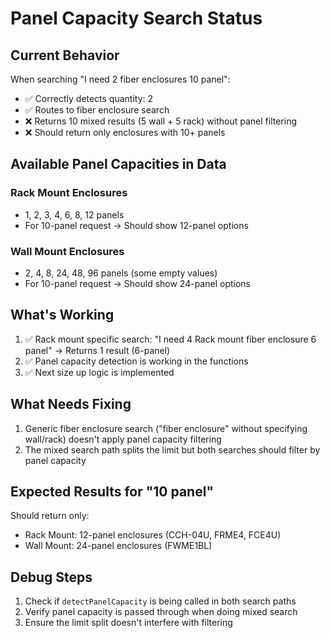 # Panel Capacity Search Status

## Current Behavior
When searching "I need 2 fiber enclosures 10 panel":
- ✅ Correctly detects quantity: 2
- ✅ Routes to fiber enclosure search
- ❌ Returns 10 mixed results (5 wall + 5 rack) without panel filtering
- ❌ Should return only enclosures with 10+ panels

## Available Panel Capacities in Data

### Rack Mount Enclosures
- 1, 2, 3, 4, 6, 8, 12 panels
- For 10-panel request → Should show 12-panel options

### Wall Mount Enclosures  
- 2, 4, 8, 24, 48, 96 panels (some empty values)
- For 10-panel request → Should show 24-panel options

## What's Working
1. ✅ Rack mount specific search: "I need 4 Rack mount fiber enclosure 6 panel" → Returns 1 result (6-panel)
2. ✅ Panel capacity detection is working in the functions
3. ✅ Next size up logic is implemented

## What Needs Fixing
1. Generic fiber enclosure search ("fiber enclosure" without specifying wall/rack) doesn't apply panel capacity filtering
2. The mixed search path splits the limit but both searches should filter by panel capacity

## Expected Results for "10 panel"
Should return only:
- Rack Mount: 12-panel enclosures (CCH-04U, FRME4, FCE4U)
- Wall Mount: 24-panel enclosures (FWME1BL)

## Debug Steps
1. Check if `detectPanelCapacity` is being called in both search paths
2. Verify panel capacity is passed through when doing mixed search
3. Ensure the limit split doesn't interfere with filtering